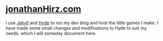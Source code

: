 # [jonathanHirz.com](http://jonathanhirz.com)

I use [Jekyll](http://jekyllrb.com) and [Hyde](http://hyde.getpoole.com) to run my dev blog and host the little games I make. I have made some small changes and modifivations to Hyde to suit my needs, which I will someday document here.